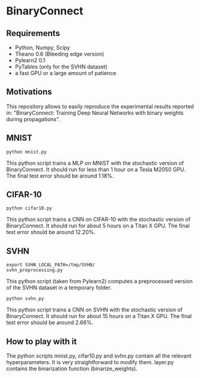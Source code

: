 # BinaryConnect

## Requirements

* Python, Numpy, Scipy
* Theano 0.6 (Bleeding edge version)
* Pylearn2 0.1
* PyTables (only for the SVHN dataset)
* a fast GPU or a large amount of patience

## Motivations

This repository allows to easily reproduce the experimental results reported in:
"BinaryConnect: Training Deep Neural Networks with binary weights during propagations".

## MNIST

    python mnist.py
    
This python script trains a MLP on MNIST with the stochastic version of BinaryConnect.
It should run for less than 1 hour on a Tesla M2050 GPU.
The final test error should be around 1.18%.

## CIFAR-10

    python cifar10.py
    
This python script trains a CNN on CIFAR-10 with the stochastic version of BinaryConnect.
It should run for about 5 hours on a Titan X GPU.
The final test error should be around 12.20%.

## SVHN
    
    export SVHN_LOCAL_PATH=/tmp/SVHN/
    svhn_preprocessing.py
    
This python script (taken from Pylearn2) computes a preprocessed version of the SVHN dataset in a temporary folder.

    python svhn.py
    
This python script trains a CNN on SVHN with the stochastic version of BinaryConnect.
It should run for about 15 hours on a Titan X GPU.
The final test error should be around 2.66%.

## How to play with it

The python scripts mnist.py, cifar10.py and svhn.py contain all the relevant hyperparameters.
It is very straightforward to modify them.
layer.py contains the binarization function (binarize_weights).